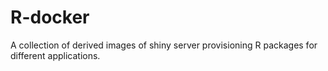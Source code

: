 # R-docker

A collection of derived images of shiny server provisioning R packages for different applications.

